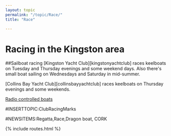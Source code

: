 ```yaml
---
layout: topic
permalink: "/topic/Race/"
title: "Race"

---
```


<h1>Racing in the Kingston area</h1>

##Sailboat racing
[Kingston Yacht Club][kingstonyachtclub] races keelboats on Tuesday and Thursday evenings and some weekend days.  Also there's small boat sailing on Wednesdays and Saturday in mid-summer.

[Collins Bay Yacht Club][collinsbayyachtclub] races keelboats on Thursday evenings and some weekends.

[Radio controlled boats](http://home.cogeco.ca/~rckingston/)

#INSERTTOPIC:ClubRacingMarks

#NEWSITEMS:Regatta,Race,Dragon boat, CORK

{% include routes.html %}
